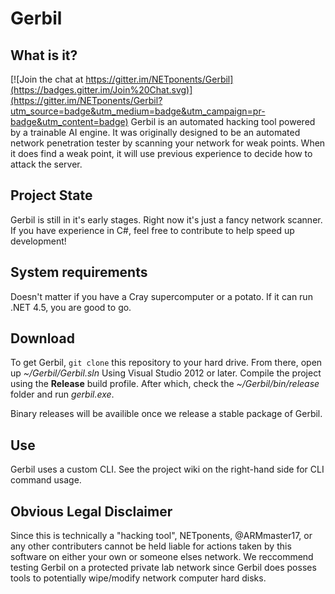 # Gerbil
## What is it?

[![Join the chat at https://gitter.im/NETponents/Gerbil](https://badges.gitter.im/Join%20Chat.svg)](https://gitter.im/NETponents/Gerbil?utm_source=badge&utm_medium=badge&utm_campaign=pr-badge&utm_content=badge)
Gerbil is an automated hacking tool powered by a trainable AI engine. It was originally designed to be an automated network penetration tester by scanning your network for weak points. When it does find a weak point, it will use previous experience to decide how to attack the server.

## Project State
Gerbil is still in it's early stages. Right now it's just a fancy network scanner. If you have experience in C#, feel free to contribute to help speed up development!

## System requirements
Doesn't matter if you have a Cray supercomputer or a potato. If it can run .NET 4.5, you are good to go.

## Download
To get Gerbil, `git clone` this repository to your hard drive. From there, open up *~/Gerbil/Gerbil.sln* Using Visual Studio 2012 or later. Compile the project using the **Release** build profile. After which, check the *~/Gerbil/bin/release* folder and run *gerbil.exe*.

Binary releases will be availible once we release a stable package of Gerbil.

## Use
Gerbil uses a custom CLI. See the project wiki on the right-hand side for CLI command usage.

## Obvious Legal Disclaimer
Since this is technically a "hacking tool", NETponents, @ARMmaster17, or any other contributers cannot be held liable for actions taken by this software on either your own or someone elses network. We reccommend testing Gerbil on a protected private lab network since Gerbil does posses tools to potentially wipe/modify network computer hard disks.
